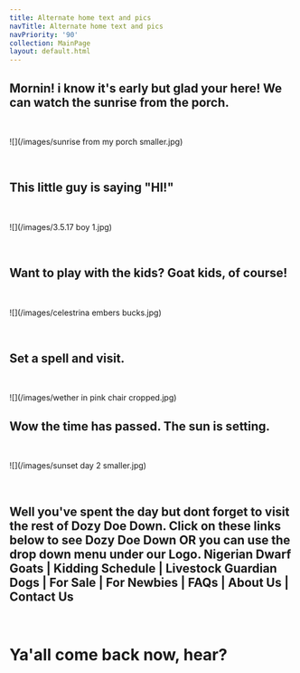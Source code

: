 ```yaml
---
title: Alternate home text and pics
navTitle: Alternate home text and pics
navPriority: '90'
collection: MainPage
layout: default.html
---
```

## Mornin! i know it's early but glad your here! We can watch the sunrise from the porch.

<br />

![](/images/sunrise from my porch smaller.jpg)

<br />

## This little guy is saying "HI!"

<br />

![](/images/3.5.17 boy 1.jpg)

<br />

## Want to play with the kids? Goat kids, of course!

<br />

![](/images/celestrina embers bucks.jpg)

<br />

## Set a spell and visit.

<br />

![](/images/wether in pink chair cropped.jpg)

## Wow the time has passed.  The sun is setting.

<br />

![](/images/sunset day 2  smaller.jpg)

<br />

## Well you've spent the day but dont forget to visit the rest of Dozy Doe Down.  Click on these links below to see Dozy Doe Down OR you can use the drop down menu under our Logo. Nigerian Dwarf Goats | Kidding Schedule | Livestock Guardian Dogs | For Sale | For Newbies | FAQs | About Us | Contact Us

<br />

# Ya'all come back now, hear?
